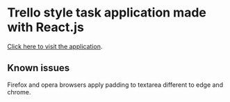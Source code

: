 # Trello style task application made with React.js

[Click here to visit the application](https://taylornorth01.github.io/trello-app-react/).

## Known issues

Firefox and opera browsers apply padding to textarea different to edge and chrome.
